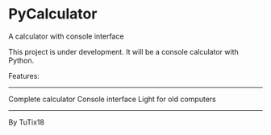 # PyCalculator
A calculator with console interface

This project is under development. It will be a console calculator with Python.

Features:
_______________________
Complete calculator
Console interface
Light for old computers
_______________________

By TuTix18
